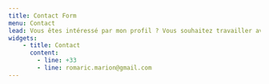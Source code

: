 ```yaml
---
title: Contact Form
menu: Contact
lead: Vous êtes intéressé par mon profil ? Vous souhaitez travailler avec moi ? Vous souhaitez me poser une question ? N'hésitez pas à me contacter.
widgets:
    - title: Contact
      content:
        - line: +33
        - line: romaric.marion@gmail.com
---
```

